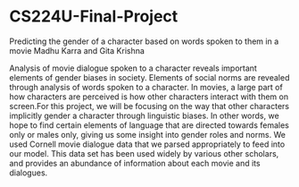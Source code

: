 # CS224U-Final-Project
Predicting the gender of a character based on words spoken to them in a movie
Madhu Karra and Gita Krishna 

Analysis of movie dialogue spoken to a character reveals important elements of gender biases in society. Elements of social norms are revealed through analysis of words spoken to a character. In movies, a large part of how characters are perceived is how other characters interact with them on screen.For this project, we will be focusing on the way that other characters implicitly gender a character through linguistic biases. In other words, we hope to find certain elements of language that are directed towards females only or males only, giving us some insight into gender roles and norms. We used Cornell movie dialogue data that we parsed appropriately to feed into our model. This data set has been used widely by various other scholars, and provides an abundance of information about each movie and its dialogues.
